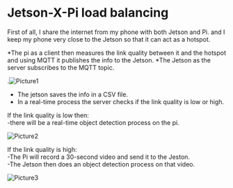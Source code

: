 # Jetson-X-Pi load balancing

First of all, I share the internet from my phone with both Jetson and Pi.
and I keep my phone very close to the Jetson so that it can act as a hotspot.

*The pi as a client then measures the link quality between it and the hotspot and using MQTT it publishes the info to the Jetson.
*The Jetson as the server subscribes to the MQTT topic.

.![Picture1](https://github.com/syrine-bouhoula/Jetson-X-Pi/assets/63754152/56a0f5a7-37e6-4e3f-8550-91f7784e230a)

* The jetson saves the info in a CSV file.
* In a real-time process the server checks if the link quality is low or high.

If the link quality is low then: <br>
-there will be a real-time object detection process on the pi.

![Picture2](https://github.com/syrine-bouhoula/Jetson-X-Pi/assets/63754152/8b24a9ed-c5c9-47e2-94d6-cedb834c7771)

If the link quality is high:<br>
-The Pi will record a 30-second video and send it to the Jeston.<br>
-The Jetson then does an object detection process on that video.

![Picture3](https://github.com/syrine-bouhoula/Jetson-X-Pi/assets/63754152/5a356d58-398b-43a9-94cd-3f66fd71534b)

